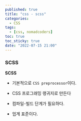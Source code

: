 ```yaml
---
published: true
title: "css - scss"
categories:
  - CSS
tags:
  - [css, nomadcoders]
toc: true
toc_sticky: true
date: "2022-07-15 21:00"
---
```


### SCSS

**SCSS**

* 기본적으로 `CSS preprocessor`이다.

* CSS 프로그래밍 랭귀지로 만든다

* 컴파일-빌드 단계가 필요하다.
* 업계 표준이다.



